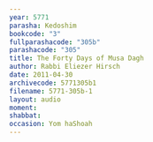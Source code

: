 ```yaml
---
year: 5771
parasha: Kedoshim
bookcode: "3"
fullparashacode: "305b"
parashacode: "305"
title: The Forty Days of Musa Dagh
author: Rabbi Eliezer Hirsch
date: 2011-04-30
archivecode: 5771305b1
filename: 5771-305b-1
layout: audio
moment: 
shabbat: 
occasion: Yom haShoah
---
```

